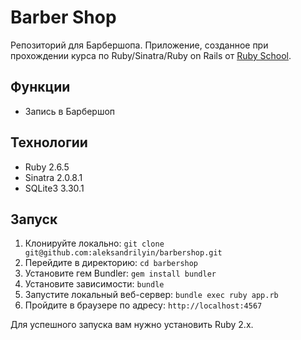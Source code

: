 # Barber Shop

Репозиторий для Барбершопа. Приложение, созданное при прохождении курса по Ruby/Sinatra/Ruby on Rails от [Ruby School](http://rubyschool.us/).

## Функции

- Запись в Барбершоп

## Технологии

- Ruby 2.6.5
- Sinatra 2.0.8.1
- SQLite3 3.30.1

## Запуск

1. Клонируйте локально: `git clone git@github.com:aleksandrilyin/barbershop.git`
2. Перейдите в директорию: `cd barbershop`
3. Установите гем Bundler: `gem install bundler`
4. Установите зависимости: `bundle`
5. Запустите локальный веб-сервер: `bundle exec ruby app.rb`
6. Пройдите в браузере по адресу: `http://localhost:4567`

Для успешного запуска вам нужно установить Ruby 2.x.
